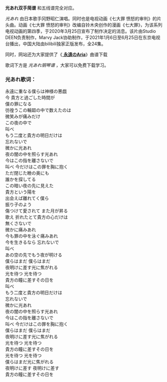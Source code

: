 

**光あれ双手简谱** 和五线谱完全对应。

_光あれ_ 由日本歌手冈野昭仁演唱。同时也是电视动画《七大罪 愤怒的审判》的片头曲。动画《七大罪
愤怒的审判》改编自铃木央创作的漫画《七大罪》，为该系列电视动画的第四季，于2020年3月25日宣布了制作决定的消息。该片由Studio
DEEN负责制作，Marvy Jack协助制作，于2021年1月6日至6月25日在东京电视台播出，中国大陆由bilibili独家正版发布，全24集。

同时，网站还为大家提供了《[ **永遠のAria**](Music-13286-永遠のAria-七大罪愤怒的审判OP.html
"永遠のAria")》曲谱下载

歌词下方是 _光あれ钢琴谱_ ，大家可以免费下载学习。

### 光あれ歌词：

永遠に重なる僕らは神様の悪戯  
今 貴方と過ごした時間が  
僕の罪になる  
彷徨うこの輪廻の中で数えたのは  
微笑みが痛みだけ  
この夜の中で  
叫べ  
もう二度と貴方の明日だけは  
忘れないで  
微かに光あれ  
夜の闇の中を照らす光あれ  
今はこの指を離さないで  
叫べ 今だけはこの罪を胸に抱く  
ただ閉じた瞼の奥にも  
誰かを探してる  
この暗い夜の先に見えた  
貴方という陽を  
出会えば離れてく僕ら  
振り子のよう  
傷つけて愛されて また月が昇る  
歌え 折れたとて貴方の心だけは  
無くさないで  
微かに痛みあれ  
今も罪の中を泳ぐ痛みあれ  
今を生きるなら 忘れないで  
叫べ  
あの空の先でもう夜が明ける  
僕らはまだ 僕らはまだ  
夜明けに差す光に焦がれる  
光を待つ 光を待つ  
貴方の瞳に差すその日を  
叫べ  
もう二度と貴方の明日だけは  
忘れないで  
微かに光あれ  
夜の闇の中を照らす光あれ  
今はこの指を離さないで  
叫べ 今だけはこの罪を胸に抱く  
僕らはまだ 僕らはまだ  
夜明けに差す光に焦がれる  
光を待つ 光を待つ  
貴方の瞳に差すその日を  
光を待つ 光を待つ  
僕らはまだ光に焦がれる  
夜明けに差す 夜明けに差す  
貴方の瞳に差すその日を

